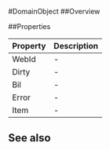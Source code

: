 #DomainObject
##Overview



##Properties
<table class="table table-condensed table-bordered">
    <thead>
<tr>
<th>Property</th>
<th>Description</th>
</tr>
</thead>
<tbody>
<tr><td>WebId</td><td> - </td></tr>
<tr><td>Dirty</td><td> - </td></tr>
<tr><td>Bil</td><td> - </td></tr>
<tr><td>Error</td><td> - </td></tr>
<tr><td>Item</td><td> - </td></tr>
</tbody></table>



## See also

